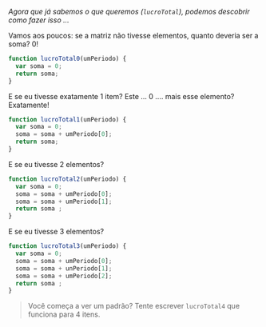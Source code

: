 _Agora que já sabemos o que queremos (`lucroTotal`), podemos descobrir como fazer isso ..._

Vamos aos poucos: se a matriz não tivesse elementos, quanto deveria ser a soma? 0!

```javascript
function lucroTotal0(umPeriodo) {
  var soma = 0;
  return soma;
}
```

E se eu tivesse exatamente 1 item? Este ... 0 .... mais esse elemento? Exatamente!


```javascript
function lucroTotal1(umPeriodo) {
  var soma = 0;
  soma = soma + umPeriodo[0];
  return soma;
}
```

E se eu tivesse 2 elementos?


```javascript
function lucroTotal2(umPeriodo) {
  var soma = 0;
  soma = soma + umPeriodo[0];
  soma = soma + umPeriodo[1];
  return soma ;
}
```

E se eu tivesse 3 elementos?

```javascript
function lucroTotal3(umPeriodo) {
  var soma = 0;
  soma = soma + umPeriodo[0];
  soma = soma + unPeriodo[1];
  soma = soma + umPeriodo[2];
  return soma ;
}
```

> Você começa a ver um padrão? Tente escrever `lucroTotal4` que funciona para 4 itens.


